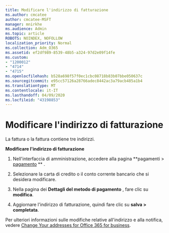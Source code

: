 ```yaml
---
title: Modificare l'indirizzo di fatturazione
ms.author: cmcatee
author: cmcatee-MSFT
manager: mnirkhe
ms.audience: Admin
ms.topic: article
ROBOTS: NOINDEX, NOFOLLOW
localization_priority: Normal
ms.collection: Adm_O365
ms.assetid: ef2df989-8539-48b5-a324-97d2e09f14fe
ms.custom:
- "1200012"
- "4714"
- "4715"
ms.openlocfilehash: b528a698f57f0ec1cbc08718b83b07bbe050637c
ms.sourcegitcommit: e95cc57126a28766adec8442ac3a79acb485a1b4
ms.translationtype: MT
ms.contentlocale: it-IT
ms.lasthandoff: 04/09/2020
ms.locfileid: "43198853"
---
```

# <a name="change-your-billing-address"></a>Modificare l'indirizzo di fatturazione

La fattura o la fattura contiene tre indirizzi. 

**Modificare l'indirizzo di fatturazione**

1. Nell'interfaccia di amministrazione, accedere alla pagina **pagamenti > [pagamento](https://go.microsoft.com/fwlink/p/?linkid=2018806) ** . 

2. Selezionare la carta di credito o il conto corrente bancario che si desidera modificare. 

3. Nella pagina dei **Dettagli del metodo di pagamento** , fare clic su **modifica**. 

4. Aggiornare l'indirizzo di fatturazione, quindi fare clic su **salva > completata**. 

Per ulteriori informazioni sulle modifiche relative all'indirizzo e alla notifica, vedere [Change Your addresses for Office 365 for business](https://docs.microsoft.com/microsoft-365/commerce/billing-and-payments/change-your-billing-addresses?view=o365-worldwide). 
